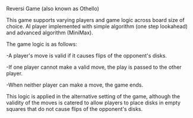 Reversi Game (also known as Othello)

This game supports varying players and game logic across board size of choice. 
AI player implemented with simple algorithm (one step lookahead) and advanced algorithm (MiniMax).

The game logic is as follows:

-A player's move is valid if it causes flips of the opponent's disks.

-If one player cannot make a valid move, the play is passed to the other player. 

-When neither player can make a move, the game ends. 
    
This logic is applied in the alternative setting of the game, although the validity 
of the moves is catered to allow players to place disks in empty squares that
do not cause flips of the opponent's disks.  